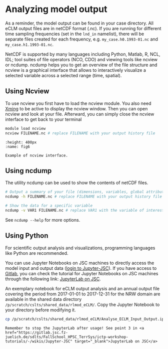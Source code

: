 # Analyzing model output

As a reminder, the model output can be found in your case directory. All eCLM output files are in netCDF format (.nc). If you are running for different time sampling frequencies (set in the `lnd_in` namelist), there will be separate files created for each frequency, e.g. `my_case.h0.1993-01.nc` and `my_case.h1.1993-01.nc`.

NetCDF is supported by many languages including Python, Matlab, R, NCL, IDL; tool suites of file operators (NCO, CDO) and viewing tools like ncview or ncdump. ncdump helps you to get an overview of the file structure and ncview is a graphical interface that allows to interactively visualize a selected variable across a selected range (time, spatial).

## Using Ncview

To use ncview you first have to load the ncview module. You also need <a href="http://www.straightrunning.com/XmingNotes/" target="_blank">Xming</a> to be active to display the ncview window. Then you can open ncview and look at your file. Afterward, you can simply close the ncview interface to get back to your terminal

```sh
module load ncview
ncview FILENAME.nc # replace FILENAME with your output history file
```

```{figure} images/ncview.png
:height: 400px
:name: fig6

Example of ncview interface.
```

## Using ncdump

The utility ncdump can be used to show the contents of netCDF files.

```sh
# Output a summary of your file (dimensions, variables, global attributes)
ncdump -h FILENAME.nc # replace FILENAME with your output history file

# Show the data for a specific variable
ncdump -v VAR1 FILENAME.nc # replace VAR1 with the variable of interest and FILENAME with your output history file
```

See `ncdump --help` for more options.

## Using Python

For scientific output analysis and visualizations, programming languages like Python are recommended. 

You can use Jupyter Notebooks on JSC machines to directly access the model input and output data (<a href="https://jupyter.jsc.fz-juelich.de/hub/login?next=%2Fhub%2Fhome" target="_blank">login to Jupyter-JSC</a>).
If you have access to <a href="https://gitlab.jsc.fz-juelich.de/" target="_blank">Gitlab</a>, you can check the tutorial for Jupyter Notebooks on JSC machines through the following link: <a href="https://gitlab.jsc.fz-juelich.de/sdlts/FallSchool_HPSC_TerrSys/ictp-workshop-tutorials/-/wikis/Jupyter-JSC" target="_blank">JupyterLab on JSC</a>.

An exemplary notebook for eCLM output analysis and an annual output file covering the period from 2017-01-01 to 2017-12-31 for the NRW domain are available in the shared data directory `/p/scratch/cslts/shared_data/rlmod_eCLM/`. Copy the Jupyter Notebook to your directory before modifying it.

```sh
cp /p/scratch/cslts/shared_data/rlmod_eCLM/Analyse_ECLM_Input_Output.ipynb $MYPROJECT
```

```{important}
Remember to stop the JupyterLab after usage! See point 3 in <a href="https://gitlab.jsc.fz-juelich.de/sdlts/FallSchool_HPSC_TerrSys/ictp-workshop-tutorials/-/wikis/Jupyter-JSC" target="_blank">JupyterLab on JSC</a>
```